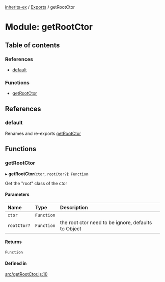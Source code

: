 [inherits-ex](../README.md) / [Exports](../modules.md) / getRootCtor

# Module: getRootCtor

## Table of contents

### References

- [default](getRootCtor.md#default)

### Functions

- [getRootCtor](getRootCtor.md#getrootctor)

## References

### default

Renames and re-exports [getRootCtor](getRootCtor.md#getrootctor)

## Functions

### getRootCtor

▸ **getRootCtor**(`ctor`, `rootCtor?`): `Function`

Get the "root" class of the ctor

#### Parameters

| Name | Type | Description |
| :------ | :------ | :------ |
| `ctor` | `Function` |  |
| `rootCtor?` | `Function` | the root ctor need to be ignore, defaults to Object |

#### Returns

`Function`

#### Defined in

[src/getRootCtor.js:10](https://github.com/snowyu/inherits-ex.js/blob/c5e1b22/src/getRootCtor.js#L10)
